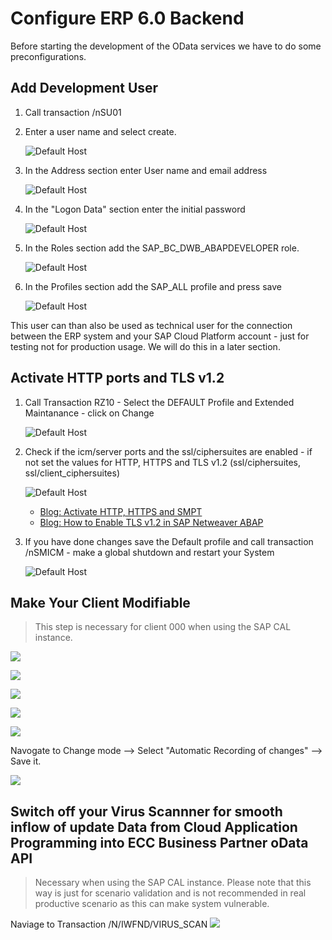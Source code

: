 #   Configure ERP 6.0 Backend

Before starting the development of the OData services we have to do some preconfigurations.

## Add Development User

1. Call transaction /nSU01
2. Enter a user name and select create.
   
   ![Default Host](images/eccsetup-7.png)

3. In the Address section enter User name and email address
   
   ![Default Host](images/eccsetup-8.png)

4. In the "Logon Data" section enter the initial password

   ![Default Host](images/eccsetup-9.png)

5. In the Roles section add the SAP_BC_DWB_ABAPDEVELOPER role.

   ![Default Host](images/eccsetup-13.png)

6. In the Profiles section add the SAP_ALL profile and press save

   ![Default Host](images/eccsetup-16.png)

This user can than also be used as technical user for the connection between the ERP system and your SAP Cloud Platform account - just for testing not for production usage. We will do this in a later section.

## Activate HTTP ports and TLS v1.2

1. Call Transaction RZ10 - Select the DEFAULT Profile and Extended Maintanance - click on Change

   ![Default Host](images/eccsetup-18.png)

2. Check if the icm/server ports and the ssl/ciphersuites are enabled - if not set the values for HTTP, HTTPS and TLS v1.2 (ssl/ciphersuites, ssl/client_ciphersuites)

   ![Default Host](images/eccsetup-17.png)

    * [Blog: Activate HTTP, HTTPS and SMPT ](https://blogs.sap.com/2014/02/05/how-to-activate-and-define-http-https-smtp-ports-in-any-sap-r3-system/)
    * [Blog: How to Enable TLS v1.2 in SAP Netweaver ABAP](https://blogs.sap.com/2019/11/11/how-to-enable-tls-v1.2-in-sap-netweaver-abap/)

3. If you have done changes save the Default profile and call transaction /nSMICM - make a global shutdown and restart your System
   
   ![Default Host](images/eccsetup-19.png)

## Make Your Client Modifiable
>This step is necessary for client 000 when using the SAP CAL instance.

![](./images/trans1.png)

![](./images/trans2.png)

![](./images/trans3.png)

![](./images/trans4.png)

![](./images/trans5.png)

Navogate to Change mode --> Select "Automatic Recording of changes" --> Save it.

![](./images/trans6.png)

## Switch off your Virus Scannner for smooth inflow of update Data from Cloud Application Programming into ECC Business Partner oData API 

> Necessary when using the SAP CAL instance. Please note that this way is just for scenario validation and is not recommended in real productive scenario as this can make system vulnerable.

Naviage to Transaction /N/IWFND/VIRUS_SCAN
![](images/virus.png)
  
